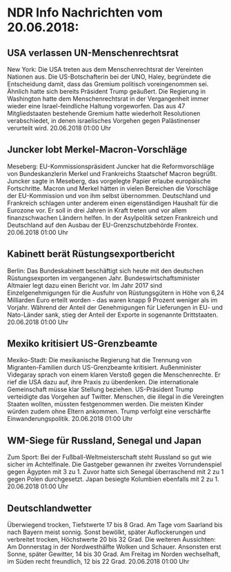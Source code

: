 # NDR Info Nachrichten vom 20.06.2018:


## USA verlassen UN-Menschenrechtsrat
New York:      Die USA treten aus dem Menschenrechtsrat der Vereinten Nationen aus. Die US-Botschafterin bei der UNO, Haley, begründete die Entscheidung damit, dass das Gremium politisch voreingenommen sei. Ähnlich hatte sich bereits Präsident Trump geäußert. Die Regierung in Washington hatte dem Menschenrechtsrat in der Vergangenheit immer wieder eine Israel-feindliche Haltung vorgeworfen. Das aus 47 Mitgliedstaaten bestehende Gremium hatte wiederholt Resolutionen verabschiedet, in denen israelisches Vorgehen gegen Palästinenser verurteilt wird. 20.06.2018 01:00 Uhr 

## Juncker lobt Merkel-Macron-Vorschläge
Meseberg: EU-Kommissionspräsident Juncker hat die Reformvorschläge von Bundeskanzlerin Merkel und Frankreichs Staatschef Macron begrüßt. Juncker sagte in Meseberg, das vorgelegte Papier erlaube europäische Fortschritte. Macron und Merkel hätten in vielen Bereichen die Vorschläge der EU-Kommission und von ihm selbst übernommen. Deutschland und Frankreich schlagen unter anderem einen eigenständigen Haushalt für die Eurozone vor. Er soll in drei Jahren in Kraft treten und vor allem finanzschwachen Ländern helfen. In der Asylpolitik setzen Frankreich und Deutschland auf den Ausbau der EU-Grenzschutzbehörde Frontex. 20.06.2018 01:00 Uhr 

## Kabinett berät Rüstungsexportbericht
Berlin: Das Bundeskabinett beschäftigt sich heute mit den deutschen Rüstungsexporten im vergangenen Jahr. Bundeswirtschaftsminister Altmaier legt dazu einen Bericht vor. Im Jahr 2017 sind Einzelgenehmigungen für die Ausfuhr von Rüstungsgütern in Höhe von 6,24 Milliarden Euro erteilt worden - das waren knapp 9 Prozent weniger als im Vorjahr. Während der Anteil der Genehmigungen für Lieferungen in EU- und Nato-Länder sank, stieg der Anteil der Exporte in sogenannte Drittstaaten. 20.06.2018 01:00 Uhr 

## Mexiko kritisiert  US-Grenzbeamte
Mexiko-Stadt: Die mexikanische Regierung hat die Trennung von Migranten-Familien durch US-Grenzbeamte kritisiert. Außenminister Videgaray sprach von einem klaren Verstoß gegen die Menschenrechte. Er rief die USA dazu auf, ihre Praxis zu überdenken. Die internationale Gemeinschaft müsse klar Stellung beziehen. US-Präsident Trump verteidigte das Vorgehen auf Twitter. Menschen, die illegal in die Vereingten Staaten wollten, müssten festgenommen werden. Die meisten Kinder würden zudem ohne Eltern ankommen. Trump verfolgt eine verschärfte Einwanderungspolitik. 20.06.2018 01:00 Uhr 

## WM-Siege für Russland, Senegal und Japan
Zum Sport: Bei der Fußball-Weltmeisterschaft steht Russland so gut wie sicher im Achtelfinale. Die Gastgeber gewannen ihr zweites Vorrundenspiel gegen Ägypten mit 3 zu 1. Zuvor hatte sich Senegal überraschend mit 2 zu 1 gegen Polen durchgesetzt. Japan besiegte Kolumbien ebenfalls mit 2 zu 1. 20.06.2018 01:00 Uhr 

## Deutschlandwetter
Überwiegend trocken, Tiefstwerte 17 bis 8 Grad. Am Tage vom Saarland bis nach Bayern meist sonnig. Sonst bewölkt, später Auflockerungen und verbreitet trocken, Höchstwerte 20 bis 32 Grad. Die weiteren Aussichten: Am Donnerstag in der Nordwesthälfte Wolken und Schauer. Ansonsten erst Sonne, später Gewitter, 14 bis 30 Grad. Am Freitag im Norden wechselhaft, im Süden recht freundlich, 12 bis 22 Grad. 20.06.2018 01:00 Uhr 
